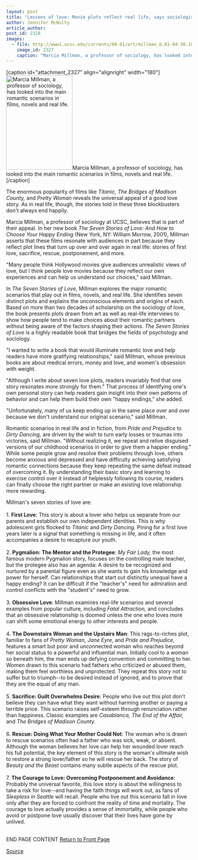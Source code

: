 ```yaml
---
layout: post
title: "Lessons of love: Movie plots reflect real life, says sociologist Marcia Millman"
author: Jennifer McNulty
article_author: 
post_id: 2328
images:
  - file: http://www1.ucsc.edu/currents/00-01/art/millman_m.01-04-30.180.jpg
    image_id: 2327
    caption: "Marcia Millman, a professor of sociology, has looked into the main romantic scenarios in films, novels and real life."
---
```


[caption id="attachment_2327" align="alignright" width="180"]<a href="http://dev-ucsc-news.pantheonsite.io/wp-content/uploads/2001/04/millman_m.01-04-30.180.jpg"><img class="size-full wp-image-2327" src="http://dev-ucsc-news.pantheonsite.io/wp-content/uploads/2001/04/millman_m.01-04-30.180.jpg" alt="Marcia Millman, a professor of sociology, has looked into the main romantic scenarios in films, novels and real life." width="180" height="256" /></a>Marcia Millman, a professor of sociology, has looked into the main romantic scenarios in films, novels and real life.[/caption]
<p>
  The enormous popularity of films like <i>Titanic,</i> <i>The Bridges of Madison County,</i> and <i>Pretty Woman</i> reveals the universal appeal of a good love story. As in real life, though, the stories told in these three blockbusters don't always end happily.
</p>Marcia Millman, a professor of sociology at UCSC, believes that is part of their appeal. In her new book <i>The Seven Stories of Love: And How to Choose Your Happy Ending</i> (New York, NY: William Morrow, 2001), Millman asserts that these films resonate with audiences in part because they reflect plot lines that turn up over and over again in real life: stories of first love, sacrifice, rescue, postponement, and more.
<p>
  "Many people think Hollywood movies give audiences unrealistic views of love, but I think people love movies because they reflect our own experiences and can help us understand our choices," said Millman.
</p>
<p>
  In <i>The Seven Stories of Love,</i> Millman explores the major romantic scenarios that play out in films, novels, and real life. She identifies seven distinct plots and explains the unconscious elements and origins of each. Based on more than two decades of scholarship on the sociology of love, the book presents plots drawn from art as well as real-life interviews to show how people tend to make choices about their romantic partners without being aware of the factors shaping their actions. <i>The Seven Stories of Love</i> is a highly readable book that bridges the fields of psychology and sociology.
</p>
<p>
  "I wanted to write a book that would illuminate romantic love and help readers have more gratifying relationships," said Millman, whose previous books are about medical errors, money and love, and women's obsession with weight.
</p>
<p>
  "Although I write about seven love plots, readers invariably find that one story resonates more strongly for them." That process of identifying one's own personal story can help readers gain insight into their own patterns of behavior and can help them build their own "happy endings," she added.
</p>
<p>
  "Unfortunately, many of us keep ending up in the same place over and over because we don't understand our original scenario," said Millman.
</p>
<p>
  Romantic scenarios in real life and in fiction, from <i>Pride and Prejudice</i> to <i>Dirty Dancing,</i> are driven by the wish to turn early losses or traumas into victories, said Millman. "Without realizing it, we repeat and relive disguised versions of our childhood scenarios in order to give them a happier ending." While some people grow and resolve their problems through love, others become anxious and depressed and have difficulty achieving satisfying romantic connections because they keep repeating the same defeat instead of overcoming it. By understanding their basic story and learning to exercise control over it instead of helplessly following its course, readers can finally choose the right partner or make an existing love relationship more rewarding.
</p>
<p>
  Millman's seven stories of love are:<br>
  <br>
  1. <b>First Love</b>: This story is about a lover who helps us separate from our parents and establish our own independent identities. This is why adolescent girls flocked to <i>Titanic</i> and <i>Dirty Dancing.</i> Pining for a first love years later is a signal that something is missing in life, and it often accompanies a desire to recapture our youth.<br>
  <br>
  2. <b>Pygmalion: The Mentor and the Protegee</b>: <i>My Fair Lady,</i> the most famous modern Pygmalion story, focuses on the controlling male teacher, but the protegee also has an agenda: A desire to be recognized and nurtured by a parental figure even as she wants to gain his knowledge and power for herself. Can relationships that start out distinctly unequal have a happy ending? It can be difficult if the "teacher's" need for admiration and control conflicts with the "student's" need to grow.<br>
  <br>
  3. <b>Obsessive Love</b>: Millman examines real-life scenarios and several examples from popular culture, including <i>Fatal Attraction,</i> and concludes that an obsessive relationship is doomed unless the one who loves more can shift some emotional energy to other interests and people.<br>
  <br>
  4. <b>The Downstairs Woman and the Upstairs Man</b>: This rags-to-riches plot, familiar to fans of <i>Pretty Woman,</i> <i>Jane Eyre,</i> and <i>Pride and Prejudice,</i> features a smart but poor and unconnected woman who reaches beyond her social status to a powerful and influential man. Initially cool to a woman so beneath him, the man ends up defying convention and committing to her. Women drawn to this scenario had fathers who criticized or abused them, making them feel worthless and unprotected. They repeat this story not to suffer but to triumph--to be desired instead of ignored, and to prove that they are the equal of any man.<br>
  <br>
  5. <b>Sacrifice: Guilt Overwhelms Desire</b>: People who live out this plot don't believe they can have what they want without harming another or paying a terrible price. This scenario raises self-esteem through renunciation rather than happiness. Classic examples are <i>Casablanca, The End of the Affair,</i> and <i>The Bridges of Madison County.</i><br>
  <br>
  6. <b>Rescue: Doing What Your Mother Could Not</b>: The woman who is drawn to rescue scenarios often had a father who was sick, weak, or absent. Although the woman believes her love can help her wounded lover reach his full potential, the key element of this story is the woman's ultimate wish to restore a strong lover/father so he will rescue her back. The story of <i>Beauty and the Beast</i> contains many subtle aspects of the rescue plot.<br>
  <br>
  7. <b>The Courage to Love: Overcoming Postponement and Avoidance</b>: Probably the universal favorite, this love story is about the willingness to take a risk for love--and having the faith things will work out, as fans of <i>Sleepless in Seattle</i> will recall. People who live out this scenario fall in love only after they are forced to confront the reality of time and mortality. The courage to love actually provides a sense of immortality, while people who avoid or postpone love usually discover that their lives have gone by unlived.
</p>
<p>
  <br>
  END PAGE CONTENT <a href="../../index.html">Return to Front Page</a> <img align="bottom" alt=" " border="0" height="1" src="../../images/trans.gif" width="385">
</p>
<p><a href="http://www1.ucsc.edu/currents/00-01/04-30/love.html" title="Permalink to love">Source</a></p>
